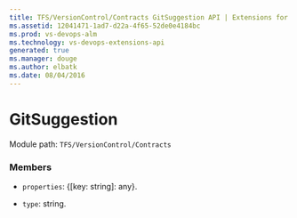 ```yaml
---
title: TFS/VersionControl/Contracts GitSuggestion API | Extensions for Visual Studio Team Services
ms.assetid: 12041471-1ad7-d22a-4f65-52de0e4184bc
ms.prod: vs-devops-alm
ms.technology: vs-devops-extensions-api
generated: true
ms.manager: douge
ms.author: elbatk
ms.date: 08/04/2016
---
```


# GitSuggestion

Module path: `TFS/VersionControl/Contracts`


### Members

* `properties`: {[key: string]: any}. 

* `type`: string. 

